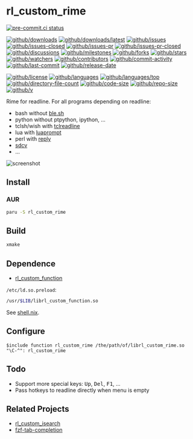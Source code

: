 # rl_custom_rime

[![pre-commit.ci status](https://results.pre-commit.ci/badge/github/Freed-Wu/rl_custom_rime/main.svg)](https://results.pre-commit.ci/latest/github/Freed-Wu/rl_custom_rime/main)

[![github/downloads](https://shields.io/github/downloads/Freed-Wu/rl_custom_rime/total)](https://github.com/Freed-Wu/rl_custom_rime/releases)
[![github/downloads/latest](https://shields.io/github/downloads/Freed-Wu/rl_custom_rime/latest/total)](https://github.com/Freed-Wu/rl_custom_rime/releases/latest)
[![github/issues](https://shields.io/github/issues/Freed-Wu/rl_custom_rime)](https://github.com/Freed-Wu/rl_custom_rime/issues)
[![github/issues-closed](https://shields.io/github/issues-closed/Freed-Wu/rl_custom_rime)](https://github.com/Freed-Wu/rl_custom_rime/issues?q=is%3Aissue+is%3Aclosed)
[![github/issues-pr](https://shields.io/github/issues-pr/Freed-Wu/rl_custom_rime)](https://github.com/Freed-Wu/rl_custom_rime/pulls)
[![github/issues-pr-closed](https://shields.io/github/issues-pr-closed/Freed-Wu/rl_custom_rime)](https://github.com/Freed-Wu/rl_custom_rime/pulls?q=is%3Apr+is%3Aclosed)
[![github/discussions](https://shields.io/github/discussions/Freed-Wu/rl_custom_rime)](https://github.com/Freed-Wu/rl_custom_rime/discussions)
[![github/milestones](https://shields.io/github/milestones/all/Freed-Wu/rl_custom_rime)](https://github.com/Freed-Wu/rl_custom_rime/milestones)
[![github/forks](https://shields.io/github/forks/Freed-Wu/rl_custom_rime)](https://github.com/Freed-Wu/rl_custom_rime/network/members)
[![github/stars](https://shields.io/github/stars/Freed-Wu/rl_custom_rime)](https://github.com/Freed-Wu/rl_custom_rime/stargazers)
[![github/watchers](https://shields.io/github/watchers/Freed-Wu/rl_custom_rime)](https://github.com/Freed-Wu/rl_custom_rime/watchers)
[![github/contributors](https://shields.io/github/contributors/Freed-Wu/rl_custom_rime)](https://github.com/Freed-Wu/rl_custom_rime/graphs/contributors)
[![github/commit-activity](https://shields.io/github/commit-activity/w/Freed-Wu/rl_custom_rime)](https://github.com/Freed-Wu/rl_custom_rime/graphs/commit-activity)
[![github/last-commit](https://shields.io/github/last-commit/Freed-Wu/rl_custom_rime)](https://github.com/Freed-Wu/rl_custom_rime/commits)
[![github/release-date](https://shields.io/github/release-date/Freed-Wu/rl_custom_rime)](https://github.com/Freed-Wu/rl_custom_rime/releases/latest)

[![github/license](https://shields.io/github/license/Freed-Wu/rl_custom_rime)](https://github.com/Freed-Wu/rl_custom_rime/blob/main/LICENSE)
[![github/languages](https://shields.io/github/languages/count/Freed-Wu/rl_custom_rime)](https://github.com/Freed-Wu/rl_custom_rime)
[![github/languages/top](https://shields.io/github/languages/top/Freed-Wu/rl_custom_rime)](https://github.com/Freed-Wu/rl_custom_rime)
[![github/directory-file-count](https://shields.io/github/directory-file-count/Freed-Wu/rl_custom_rime)](https://github.com/Freed-Wu/rl_custom_rime)
[![github/code-size](https://shields.io/github/languages/code-size/Freed-Wu/rl_custom_rime)](https://github.com/Freed-Wu/rl_custom_rime)
[![github/repo-size](https://shields.io/github/repo-size/Freed-Wu/rl_custom_rime)](https://github.com/Freed-Wu/rl_custom_rime)
[![github/v](https://shields.io/github/v/release/Freed-Wu/rl_custom_rime)](https://github.com/Freed-Wu/rl_custom_rime)

Rime for readline. For all programs depending on readline:

- bash without [ble.sh](https://github.com/akinomyoga/ble.sh)
- python without ptpython, ipython, ...
- tclsh/wish with [tclreadline](https://github.com/flightaware/tclreadline)
- lua with [luaprompt](https://github.com/dpapavas/luaprompt)
- perl with [reply](https://github.com/doy/reply)
- [sdcv](https://github.com/Dushistov/sdcv)
- ...

![screenshot](https://github.com/user-attachments/assets/88febfe0-3e32-48f6-a4c3-064759e16ca5)

## Install

### AUR

```sh
paru -S rl_custom_rime
```

## Build

```sh
xmake
```

## Dependence

- [rl_custom_function](https://github.com/lincheney/rl_custom_function)

`/etc/ld.so.preload`:

```sh
/usr/$LIB/librl_custom_function.so
```

See [shell.nix](shell.nix).

## Configure

```readline
$include function rl_custom_rime /the/path/of/librl_custom_rime.so
"\C-^": rl_custom_rime
```

## Todo

<!-- markdownlint-disable-next-line MD033 -->
- Support more special keys: <kbd>Up</kbd>, <kbd>Del</kbd>, <kbd>F1</kbd>, ...
- Pass hotkeys to readline directly when menu is empty

## Related Projects

- [rl_custom_isearch](https://github.com/lincheney/rl_custom_isearch)
- [fzf-tab-completion](https://github.com/lincheney/fzf-tab-completion)
